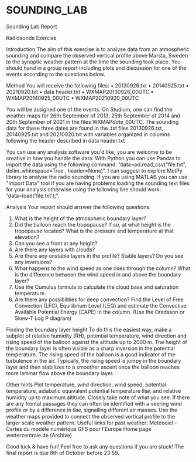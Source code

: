 # SOUNDING_LAB
Sounding Lab Report

Radiosonde Exercise

Introduction
The aim of this exercise is to analyse data from an atmospheric sounding and compare the
observed vertical profile above Marsta, Sweden to the synoptic weather pattern at the time the
sounding took place. You should hand in a group report including plots and discussion for one
of the events according to the questions below.

Method
You will receive the following files:
• 20130926.txt
• 20140925.txt
• 20210920.txt
• data header.txt
• WXMAP20130926_00UTC
• WXMAP20140925_00UTC
• WXMAP20210920_00UTC

You will be assigned one of the events. On Studium, one can find the weather maps for 26th
September of 2013, 25th September of 2014 and 20th September of 2021 in the files
WXMAP$date$_00UTC. The sounding data for these three dates are found in the .txt files
20130926.txt, 20140925.txt and 20210920.txt with variables organized in columns following
the header described in data header.txt

You can use any analysis software you'd like, you are welcome to be creative in how you handle
the data. With Python you can use Pandas to import the data using the following command:
“data=pd.read_csv("file.txt", delim_whitespace=True , header=None)”. I can suggest to
explore MetPy library to analyse the radio sounding. If you are using MATLAB you can use
"Import Data" tool if you are having problems loading the sounding text files for your analysis
otherwise using the following line should work: “data=load('file.txt');”.

Analysis
Your report should answer the following questions:

1. What is the height of the atmospheric boundary layer?
2. Did the balloon reach the tropopause? If so, at what height is the tropopause located?
What is the pressure and temperature at that elevation?
3. Can you see a front at any height?
4. Are there any layers with clouds?
5. Are there any unstable layers in the profile? Stable layers? Do you see any inversions?
6. What happens to the wind speed as one rises through the column? What is the
difference between the wind speed in and above the boundary layer?
7. Use the Cumulus formula to calculate the cloud base and saturation temperature.
8. Are there any possibilities for deep convection? Find the Level of Free Convection
(LFC), Equilibrium Level (LEQ) and estimate the Convective Available Potential
Energy (CAPE) in the column. (Use the Oredsson or Skew-T Log P diagram)

Finding the boundary layer height
To do this the easiest way, make a subplot of relative humidity (RH), potential temperature,
wind direction and rising speed of the balloon against the altitude up to 2000 m. The height
of the boundary layer is often visible as a sharp inversion in the potential temperature. The
rising speed of the balloon is a good indicator of the turbulence in the air. Typically, the rising
speed is jumpy in the boundary layer and then stabilizes to a smoother ascent once the balloon
reaches more laminar flow above the boundary layer.

Other hints
Plot temperature, wind direction, wind speed, potential temperature, adiabatic equivalent
potential temperature 𝜃𝑎𝑒, and relative humidity up to maximum altitude. Closely take note
of what you see. If there are any frontal passages they can often be identified with a veering
wind profile or by a difference in 𝜃𝑎𝑒, signalling different air masses. Use the weather maps
provided to connect the observed vertical profile to the larger scale weather pattern. Useful
links for past weather:
Meteociel - Cartes du modèle numérique GFS pour l'Europe
Home page wetterzentrale.de (Archive)


Good luck & have fun! Feel free to ask any questions if you are stuck! The final report is
due 8th of October before 23:59.
